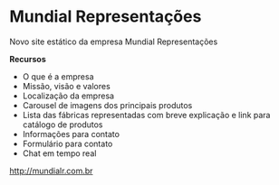 # Mundial Representações

Novo site estático da empresa Mundial Representações

**Recursos**

 - O que é a empresa
 - Missão, visão e valores
 - Localização da empresa
 - Carousel de imagens dos principais produtos
 - Lista das fábricas representadas com breve explicação e link para catálogo de produtos
 - Informações para contato
 - Formulário para contato
 - Chat em tempo real

http://mundialr.com.br
